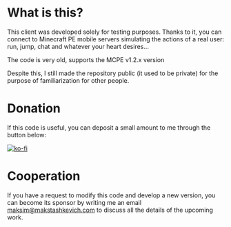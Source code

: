 # What is this?

This client was developed solely for testing purposes. Thanks to it, you can connect to Minecraft PE mobile servers simulating the actions of a real user: run, jump, chat and whatever your heart desires...

The code is very old, supports the MCPE v1.2.x version

Despite this, I still made the repository public (it used to be private) for the purpose of familiarization for other people. 

# Donation 

If this code is useful, you can deposit a small amount to me through the button below:

[![ko-fi](https://ko-fi.com/img/githubbutton_sm.svg)](https://ko-fi.com/G2G5HF3QV)

# Cooperation

If you have a request to modify this code and develop a new version, you can become its sponsor by writing me an email maksim@makstashkevich.com to discuss all the details of the upcoming work.
